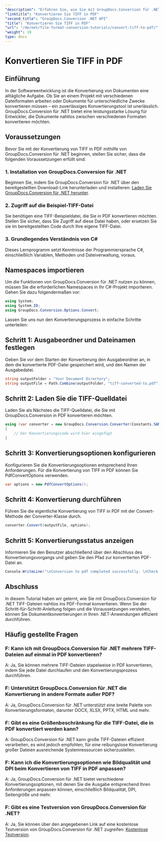 ```yaml
---
"description": "Erfahren Sie, wie Sie mit GroupDocs.Conversion für .NET mühelos TIFF in PDF konvertieren. Einfache, effiziente und nahtlose Lösung zur Dokumentkonvertierung."
"linktitle": "Konvertieren Sie TIFF in PDF"
"second_title": "GroupDocs.Conversion .NET API"
"title": "Konvertieren Sie TIFF in PDF"
"url": "/de/net/file-format-conversion-tutorials/convert-tiff-to-pdf/"
"weight": 19
type: docs
---
```

# Konvertieren Sie TIFF in PDF

## Einführung

In der Softwareentwicklung ist die Konvertierung von Dokumenten eine alltägliche Aufgabe. Ob Sie an einem Projekt mit verschiedenen Dateiformaten arbeiten oder Dokumente für unterschiedliche Zwecke konvertieren müssen – ein zuverlässiges Konvertierungstool ist unerlässlich. GroupDocs.Conversion für .NET bietet eine leistungsstarke Lösung für Entwickler, die Dokumente nahtlos zwischen verschiedenen Formaten konvertieren möchten.

## Voraussetzungen

Bevor Sie mit der Konvertierung von TIFF in PDF mithilfe von GroupDocs.Conversion für .NET beginnen, stellen Sie sicher, dass die folgenden Voraussetzungen erfüllt sind:

### 1. Installation von GroupDocs.Conversion für .NET
Beginnen Sie, indem Sie GroupDocs.Conversion für .NET über den bereitgestellten Download-Link herunterladen und installieren: [Laden Sie GroupDocs.Conversion für .NET herunter](https://releases.groupdocs.com/conversion/net/).

### 2. Zugriff auf die Beispiel-TIFF-Datei
Sie benötigen eine TIFF-Beispieldatei, die Sie in PDF konvertieren möchten. Stellen Sie sicher, dass Sie Zugriff auf diese Datei haben, oder ersetzen Sie sie im bereitgestellten Code durch Ihre eigene TIFF-Datei.

### 3. Grundlegendes Verständnis von C#
Dieses Lernprogramm setzt Kenntnisse der Programmiersprache C#, einschließlich Variablen, Methoden und Dateiverwaltung, voraus.

## Namespaces importieren

Um die Funktionen von GroupDocs.Conversion für .NET nutzen zu können, müssen Sie die erforderlichen Namespaces in Ihr C#-Projekt importieren. Gehen Sie dazu folgendermaßen vor:

```csharp
using System;
using System.IO;
using GroupDocs.Conversion.Options.Convert;
```

Lassen Sie uns nun den Konvertierungsprozess in einfache Schritte unterteilen:

## Schritt 1: Ausgabeordner und Dateinamen festlegen

Geben Sie vor dem Starten der Konvertierung den Ausgabeordner an, in dem die konvertierte PDF-Datei gespeichert wird, und den Namen der Ausgabedatei.

```csharp
string outputFolder = "Your Document Directory";
string outputFile = Path.Combine(outputFolder, "tiff-converted-to.pdf");
```

## Schritt 2: Laden Sie die TIFF-Quelldatei

Laden Sie als Nächstes die TIFF-Quelldatei, die Sie mit GroupDocs.Conversion in PDF konvertieren möchten.

```csharp
using (var converter = new GroupDocs.Conversion.Converter(Constants.SAMPLE_TIFF))
{
    // Der Konvertierungscode wird hier eingefügt
}
```

## Schritt 3: Konvertierungsoptionen konfigurieren

Konfigurieren Sie die Konvertierungsoptionen entsprechend Ihren Anforderungen. Für die Konvertierung von TIFF in PDF können Sie PdfConvertOptions verwenden.

```csharp
var options = new PdfConvertOptions();
```

## Schritt 4: Konvertierung durchführen

Führen Sie die eigentliche Konvertierung von TIFF in PDF mit der Convert-Methode der Converter-Klasse durch.

```csharp
converter.Convert(outputFile, options);
```

## Schritt 5: Konvertierungsstatus anzeigen

Informieren Sie den Benutzer abschließend über den Abschluss des Konvertierungsvorgangs und geben Sie den Pfad zur konvertierten PDF-Datei an.

```csharp
Console.WriteLine("\nConversion to pdf completed successfully. \nCheck output in {0}", outputFolder);
```

## Abschluss

In diesem Tutorial haben wir gelernt, wie Sie mit GroupDocs.Conversion für .NET TIFF-Dateien nahtlos ins PDF-Format konvertieren. Wenn Sie der Schritt-für-Schritt-Anleitung folgen und die Voraussetzungen verstehen, können Sie Dokumentkonvertierungen in Ihren .NET-Anwendungen effizient durchführen.

## Häufig gestellte Fragen

### F: Kann ich mit GroupDocs.Conversion für .NET mehrere TIFF-Dateien auf einmal in PDF konvertieren?

A: Ja, Sie können mehrere TIFF-Dateien stapelweise in PDF konvertieren, indem Sie jede Datei durchlaufen und den Konvertierungsprozess durchführen.

### F: Unterstützt GroupDocs.Conversion für .NET die Konvertierung in andere Formate außer PDF?

A: Ja, GroupDocs.Conversion für .NET unterstützt eine breite Palette von Konvertierungsformaten, darunter DOCX, XLSX, PPTX, HTML und mehr.

### F: Gibt es eine Größenbeschränkung für die TIFF-Datei, die in PDF konvertiert werden kann?

A: GroupDocs.Conversion für .NET kann große TIFF-Dateien effizient verarbeiten, es wird jedoch empfohlen, für eine reibungslose Konvertierung großer Dateien ausreichende Systemressourcen sicherzustellen.

### F: Kann ich die Konvertierungsoptionen wie Bildqualität und DPI beim Konvertieren von TIFF in PDF anpassen?

A: Ja, GroupDocs.Conversion für .NET bietet verschiedene Konvertierungsoptionen, mit denen Sie die Ausgabe entsprechend Ihren Anforderungen anpassen können, einschließlich Bildqualität, DPI, Seitengröße und mehr.

### F: Gibt es eine Testversion von GroupDocs.Conversion für .NET?

A: Ja, Sie können über den angegebenen Link auf eine kostenlose Testversion von GroupDocs.Conversion für .NET zugreifen: [Kostenlose Testversion](https://releases.groupdocs.com/).